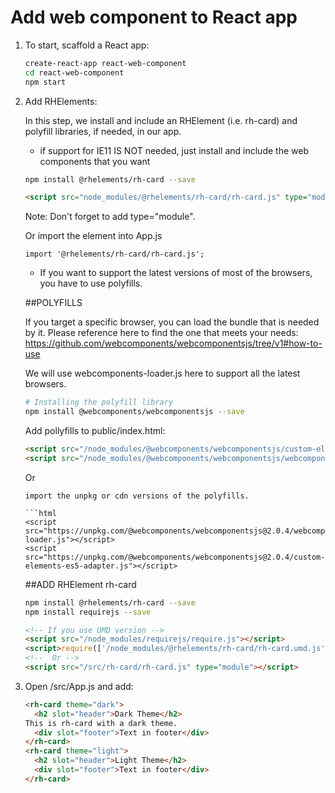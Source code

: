 # Add web component to React app

1. To start, scaffold a React app:

    ```bash
    create-react-app react-web-component
    cd react-web-component
    npm start
    ```

2. Add RHElements:

    In this step, we install and include an RHElement (i.e. rh-card) and polyfill libraries, if needed, in our app.

    - if support for IE11 IS NOT needed, just install and include the web components that you want

    ```bash
    npm install @rhelements/rh-card --save
    ```

    ```html
    <script src="node_modules/@rhelements/rh-card/rh-card.js" type="module"></script>
    ```
    Note: Don't forget to add type="module".

    Or import the element into App.js

    ```
    import '@rhelements/rh-card/rh-card.js';
    ```

    - If you want to support the latest versions of most of the browsers, you have to use polyfills.

    ##POLYFILLS

    If you target a specific browser, you can load the bundle that is needed by it. Please reference here to find the one that meets your needs: https://github.com/webcomponents/webcomponentsjs/tree/v1#how-to-use

    We will use webcomponents-loader.js here to support all the latest browsers.

    ```bash
    # Installing the polyfill library
    npm install @webcomponents/webcomponentsjs --save
    ```

    Add pollyfills to public/index.html:

    ```html
    <script src="/node_modules/@webcomponents/webcomponentsjs/custom-elements-es5-adapter.js"></script>
    <script src="/node_modules/@webcomponents/webcomponentsjs/webcomponents-loader.js"></script>
    ```

    Or
    ```
    import the unpkg or cdn versions of the polyfills.

    ```html
    <script src="https://unpkg.com/@webcomponents/webcomponentsjs@2.0.4/webcomponents-loader.js"></script>
    <script src="https://unpkg.com/@webcomponents/webcomponentsjs@2.0.4/custom-elements-es5-adapter.js"></script>
    ```
    ##ADD RHElement rh-card


    ```bash
    npm install @rhelements/rh-card --save
    npm install requirejs --save
    ```

    ```html
    <!-- If you use UMD version -->
    <script src="/node_modules/requirejs/require.js"></script>
    <script>require(['/node_modules/@rhelements/rh-card/rh-card.umd.js'])</script>
    <!--  Or -->
    <script src="/src/rh-card/rh-card.js" type="module"></script>
    ```


3. Open /src/App.js and add:

    ```html
    <rh-card theme="dark">
      <h2 slot="header">Dark Theme</h2>
    This is rh-card with a dark theme.
      <div slot="footer">Text in footer</div>
    </rh-card>
    <rh-card theme="light">
      <h2 slot="header">Light Theme</h2>
      <div slot="footer">Text in footer</div>
    </rh-card>
    ```
